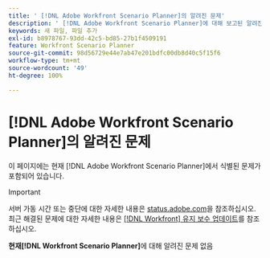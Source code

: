 ```yaml
---
title: ' [!DNL Adobe Workfront Scenario Planner]의 알려진 문제'
description: ' [!DNL Adobe Workfront Scenario Planner]에 대해 보고된 알려진 문제'
keywords: 새 파일, 파일 추가
exl-id: b8978767-93dd-42c5-bd85-27b1f4509191
feature: Workfront Scenario Planner
source-git-commit: 98d56729e44e7ab47e201bdfc00db8d40c5f15f6
workflow-type: tm+mt
source-wordcount: '49'
ht-degree: 100%

---
```


# [!DNL Adobe Workfront Scenario Planner]의 알려진 문제

이 페이지에는 현재 [!DNL Adobe Workfront Scenario Planner]에서 식별된 문제가 포함되어 있습니다.

>[!IMPORTANT]
>
>서버 가동 시간 또는 중단에 대한 자세한 내용은 [status.adobe.com](https://status.adobe.com)을 참조하십시오. 최근 해결된 문제에 대한 자세한 내용은 [[!DNL Workfront] 유지 보수 업데이트](../maintenance/current-updates.md)를 참조하십시오.

**현재[!DNL Workfront Scenario Planner]**&#x200B;에 대해 알려진 문제 없음
<!--


-->
